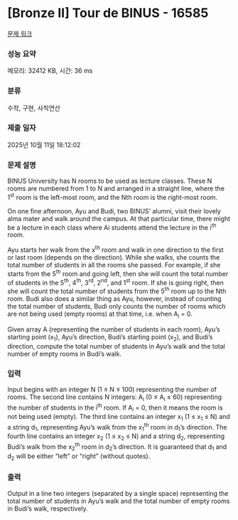 # [Bronze II] Tour de BINUS - 16585 

[문제 링크](https://www.acmicpc.net/problem/16585) 

### 성능 요약

메모리: 32412 KB, 시간: 36 ms

### 분류

수학, 구현, 사칙연산

### 제출 일자

2025년 10월 11일 18:12:02

### 문제 설명

<p>BINUS University has N rooms to be used as lecture classes. These N rooms are numbered from 1 to N and arranged in a straight line, where the 1<sup>st</sup> room is the left-most room, and the Nth room is the right-most room.</p>

<p>On one fine afternoon, Ayu and Budi, two BINUS’ alumni, visit their lovely alma mater and walk around the campus. At that particular time, there might be a lecture in each class where Ai students attend the lecture in the i<sup>th</sup> room.</p>

<p>Ayu starts her walk from the x<sup>th</sup> room and walk in one direction to the first or last room (depends on the direction). While she walks, she counts the total number of students in all the rooms she passed. For example, if she starts from the 5<sup>th</sup> room and going left, then she will count the total number of students in the 5<sup>th</sup>, 4<sup>th</sup>, 3<sup>rd</sup>, 2<sup>nd</sup>, and 1<sup>st</sup> room. If she is going right, then she will count the total number of students from the 5<sup>th</sup> room up to the Nth room. Budi also does a similar thing as Ayu, however, instead of counting the total number of students, Budi only counts the number of rooms which are not being used (empty rooms) at that time, i.e. when A<sub>i</sub> = 0.</p>

<p>Given array A (representing the number of students in each room), Ayu’s starting point (x<sub>1</sub>), Ayu’s direction, Budi’s starting point (x<sub>2</sub>), and Budi’s direction, compute the total number of students in Ayu’s walk and the total number of empty rooms in Budi’s walk.</p>

### 입력 

 <p>Input begins with an integer N (1 ≤ N ≤ 100) representing the number of rooms. The second line contains N integers: A<sub>i</sub> (0 ≤ A<sub>i</sub> ≤ 60) representing the number of students in the i<sup>th</sup> room. If A<sub>i</sub> = 0, then it means the room is not being used (empty). The third line contains an integer x<sub>1</sub> (1 ≤ x<sub>1</sub> ≤ N) and a string d<sub>1</sub>, representing Ayu’s walk from the x<sub>1</sub><sup>th</sup> room in d<sub>1</sub>’s direction. The fourth line contains an integer x<sub>2</sub> (1 ≤ x<sub>2</sub> ≤ N) and a string d<sub>2</sub>, representing Budi’s walk from the x<sub>2</sub><sup>th</sup> room in d<sub>2</sub>’s direction. It is guaranteed that d<sub>1</sub> and d<sub>2</sub> will be either “left” or “right” (without quotes).</p>

### 출력 

 <p>Output in a line two integers (separated by a single space) representing the total number of students in Ayu’s walk and the total number of empty rooms in Budi’s walk, respectively.</p>

